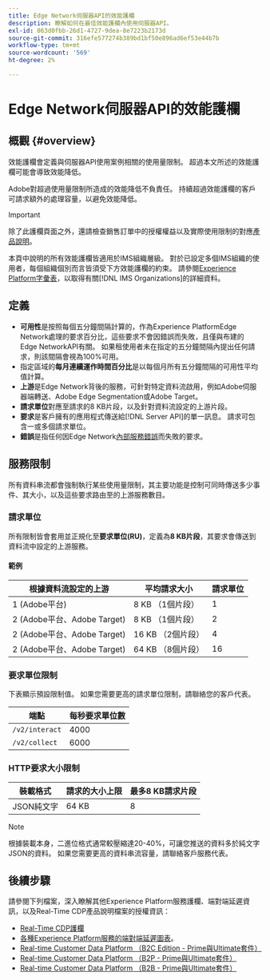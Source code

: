 ```yaml
---
title: Edge Network伺服器API的效能護欄
description: 瞭解如何在最佳效能護欄內使用伺服器API。
exl-id: 063d0fbb-26d1-4727-9dea-8e7223b2173d
source-git-commit: 316efe577274b389bd1bf50e896ad6ef53e44b7b
workflow-type: tm+mt
source-wordcount: '569'
ht-degree: 2%

---
```



# Edge Network伺服器API的效能護欄

## 概觀 {#overview}

效能護欄會定義與伺服器API使用案例相關的使用量限制。 超過本文所述的效能護欄可能會導致效能降低。

Adobe對超過使用量限制所造成的效能降低不負責任。 持續超過效能護欄的客戶可請求額外的處理容量，以避免效能降低。

>[!IMPORTANT]
>
>除了此護欄頁面之外，還請檢查銷售訂單中的授權權益以及實際使用限制的對應[產品說明](https://helpx.adobe.com/legal/product-descriptions.html)。

本頁中說明的所有效能護欄皆適用於IMS組織層級。 對於已設定多個IMS組織的使用者，每個組織個別而言皆須受下方效能護欄的約束。 請參閱[Experience Platform字彙表](../landing/glossary.md)，以取得有關[!DNL IMS Organizations]的詳細資料。

## 定義

* **可用性**&#x200B;是按照每個五分鐘間隔計算的，作為Experience PlatformEdge Network處理的要求百分比，這些要求不會因錯誤而失敗，且僅與布建的Edge NetworkAPI有關。 如果租使用者未在指定的五分鐘間隔內提出任何請求，則該間隔會視為100%可用。
* 指定區域的&#x200B;**每月連續運作時間百分比**&#x200B;是以每個月所有五分鐘間隔的可用性平均值計算。
* **上游**&#x200B;是Edge Network背後的服務，可針對特定資料流啟用，例如Adobe伺服器端轉送、Adobe Edge Segmentation或Adobe Target。
* **請求單位**&#x200B;對應至請求的8 KB片段，以及針對資料流設定的上游片段。
* **要求**&#x200B;是客戶擁有的應用程式傳送給[!DNL Server API]的單一訊息。 請求可包含一或多個請求單位。
* **錯誤**&#x200B;是指任何因Edge Network[內部服務錯誤](error-handling.md)而失敗的要求。

## 服務限制

所有資料串流都會強制執行某些使用量限制，其主要功能是控制可同時傳送多少事件、其大小，以及這些要求路由至的上游服務數目。

### 請求單位

所有限制皆會套用並正規化至&#x200B;**要求單位(RU)**，定義為&#x200B;**8 KB片段**，其要求會傳送到資料流中設定的上游服務。

#### 範例

| 根據資料流設定的上游 | 平均請求大小 | 請求單位 |
| --- | --- | --- |
| 1 (Adobe平台) | 8 KB （1個片段） | 1 |
| 2 (Adobe平台、Adobe Target) | 8 KB （1個片段） | 2 |
| 2 (Adobe平台、Adobe Target) | 16 KB （2個片段） | 4 |
| 2 (Adobe平台、Adobe Target) | 64 KB （8個片段） | 16 |

### 要求單位限制

下表顯示預設限制值。 如果您需要更高的請求單位限制，請聯絡您的客戶代表。

| 端點 | 每秒要求單位數 |
| --- | --- |
| `/v2/interact` | 4000 |
| `/v2/collect` | 6000 |


### HTTP要求大小限制

| 裝載格式 | 請求的大小上限 | 最多8 KB請求片段 |
| --- | --- | --- |
| JSON純文字 | 64 KB | 8 |


>[!NOTE]
>
>根據裝載本身，二進位格式通常較壓縮達20-40%，可讓您推送的資料多於純文字JSON的資料。 如果您需要更高的資料串流容量，請聯絡客戶服務代表。

## 後續步驟

請參閱下列檔案，深入瞭解其他Experience Platform服務護欄、端對端延遲資訊，以及Real-Time CDP產品說明檔案的授權資訊：

* [Real-Time CDP護欄](/help/rtcdp/guardrails/overview.md)
* [各種Experience Platform服務的端對端延遲圖表](https://experienceleague.adobe.com/docs/blueprints-learn/architecture/architecture-overview/deployment/guardrails.html?lang=en#end-to-end-latency-diagrams)。
* [Real-time Customer Data Platform （B2C Edition - Prime與Ultimate套件）](https://helpx.adobe.com/legal/product-descriptions/real-time-customer-data-platform-b2c-edition-prime-and-ultimate-packages.html)
* [Real-time Customer Data Platform （B2P - Prime與Ultimate套件）](https://helpx.adobe.com/legal/product-descriptions/real-time-customer-data-platform-b2p-edition-prime-and-ultimate-packages.html)
* [Real-time Customer Data Platform （B2B - Prime與Ultimate套件）](https://helpx.adobe.com/legal/product-descriptions/real-time-customer-data-platform-b2b-edition-prime-and-ultimate-packages.html)

